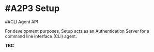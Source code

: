 #A2P3 Setup
====
##CLI Agent API

For development purposes, Setup acts as an Authentication Server for a command line interface (CLI) agent.

**TBC**